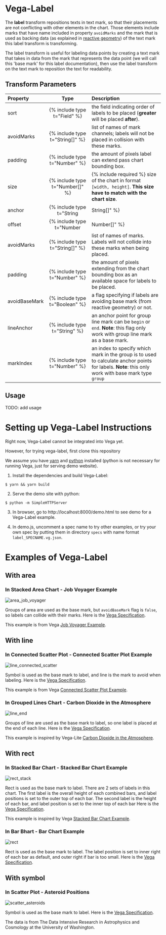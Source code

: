 # Vega-Label

The **label** transform repositions texts in text mark, so that their placements are not conflicting with other elements in the chart. Those elements include marks that have name included in property `avoidMarks` and the mark that is used as backing data (as explained in [reactive geometry](https://vega.github.io/vega/docs/marks/)) of the text mark this label transform is transforming.

The label transform is useful for labeling data points by creating a text mark that takes in data from the mark that represents the data point (we will call this 'base mark' for this label documentation), then use the label transform on the text mark to reposition the text for readability.

## Transform Parameters

| Property      |              Type               | Description                                                                                                                                        |
| :------------ | :-----------------------------: | :------------------------------------------------------------------------------------------------------------------------------------------------- |
| sort          |  {% include type t="Field" %}   | the field indicating order of labels to be placed (**greater** will be placed **after**).                                                          |
| avoidMarks    | {% include type t="String[]" %} | list of names of mark channels; labels will not be placed in collision with these marks.                                                           |
| padding       |  {% include type t="Number" %}  | the amount of pixels label can extend pass chart bounding box.                                                                                     |
| size          | {% include type t="Number[]" %} | {% include required %} size of the chart in format `[width, height]`. **This size have to match with the chart size**.                             |
| anchor        |    {% include type t="String    | String[]" %}                                                                                                                                       | list of anchor points of labels relative to its base mark's bounding box. |
| offset        |    {% include type t="Number    | Number[]" %}                                                                                                                                       | list of offset of labels relative to its base mark's bounding box. |
| avoidMarks    | {% include type t="String[]" %} | list of names of marks. Labels will not collide into these marks when being placed.                                                                |
| padding       |  {% include type t="Number" %}  | the amount of pixels extending from the chart bounding box as an available space for labels to be placed.                                          |
| avoidBaseMark | {% include type t="Boolean" %}  | a flag specifying if labels are avoiding base mark (from reactive geometry) or not.                                                                |
| lineAnchor    |  {% include type t="String" %}  | an anchor point for group line mark can be `begin` or `end`. **Note**: this flag only work with group line mark as a base mark.                    |
| markIndex     |  {% include type t="Number" %}  | an index to specify which mark in the group is to used to calculate anchor points for labels. **Note**: this only work with base mark type `group` |

## Usage

TODO: add usage

<!-- ```json
"transform": [
  {
    "type": "label",
    "size": [800, 500],
    "padding": 0,
    "anchor": [
      "top-left",
      "left",
      "bottom-left",
      "top",
      "bottom",
      "top-right",
      "right",
      "bottom-right",
    ],
    "offset": [ 1, 1, 1, 1, 1, 1, 1, 1 ],
    "sort": { "field": "datum.year" },
    "avoidMarks": [ "basePoint", "baseLine" ],
    "avoidBaseMark": true,
    "lineAnchor": "end",
    "markIndex": 0,
  }
]
```

- `sort`: order of label to be placed (**greater** will be placed **after**).

- `size`: size of the chart in format `[width, height]`. **This size have to match with the chart size**.

- `anchor` and `offset`: parallel arrays of anchor points and offset values.

  - `anchor`: list of anchor points of labels to its mark's bounding box.

    - From the example above, for each label, Vega-Label will try to place it at the `middle` first, relative to its mark.
    - If it collide with some other mark or label, Vega-Label will try to place it at the `right`, relative to its mark.

  - `offset`: list of offset values from the bounding box of the **base mark**.
    - From the example above, Vega-Label will try to place label with no offset.
      - **Note**: if the parallel anchor is `middle`, the offset value should be `null`. Otherwise, the value is ignored.
    - If it cannot place the label, Vega-Label will try to place label with offset value 2.
    - If it cannot place the label, Vega-Label will try to place label with offset value 1 inside its mark.
      - **Note**: label will be placed inside its mark if offset is negative.

- `avoidMarks`: list of data of mark; labels will not collide with these marks.

- `padding`: the amount of pixels label can extend pass chart bounding box.

- `avoidBaseMark`: a flag specifying if labels are avoiding base mark (from reactive geometry) or not.

  - If this flag is `false`, Vega-Label only uses base mark to calculate anchor points for label but not mark to be avoided.

- `lineAnchor`: an anchor point for group line mark can be `begin` or `end`.

  - If `lineAnchor` is `begin`, label is at the beginning of the line. Otherwise, label is at the end of the line.
  - **Note**: this flag only work with group line mark as a base mark using reactive geometry.

- `markIndex`: use when the reactive geometry's mark type is `'group'`.

  - To specify which mark in the group is to used to calculate anchor points for labels.

- label transform has to be used with reactive geometry to use it as base mark to calculate positions of label.
  - Right now, Vega-Label works with `symbol`, `line`, `rect`, and `group` of `line` and `area`. -->

# Setting up Vega-Label Instructions

Right now, Vega-Label cannot be integrated into Vega yet.

However, for trying vega-label, first clone this repository

We assume you have [yarn](https://yarnpkg.com/en/) and [python](https://www.python.org/) installed (python is not necessary for running Vega, just for serving demo website).

1. Install the dependencies and build Vega-Label:

```
$ yarn && yarn build
```

2. Serve the demo site with python:

```
$ python -m SimpleHTTPServer
```

3. In browser, go to http://localhost:8000/demo.html to see demo for a Vega-Label example.

4. In demo.js, uncomment a spec name to try other examples, or try your own spec by putting them in directory `specs` with name format `label_SPECNAME.vg.json`.

# Examples of Vega-Label

## With area

### In Stacked Area Chart - Job Voyager Example

![area_job_voyager](pics/label_area_job_voyager.png)

Groups of area are used as the base mark, but `avoidBaseMark` flag is `false`, so labels can collide with their marks. Here is the [Vega Specification](./specs/label_area_job_voyager.vg.json).

This example is from Vega [Job Voyager Example](https://vega.github.io/vega/examples/job-voyager/).

## With line

### In Connected Scatter Plot - Connected Scatter Plot Example

![line_connected_scatter](pics/label_line_connected_scatter.png)

Symbol is used as the base mark to label, and line is the mark to avoid when labeling. Here is the [Vega Specification](./specs/label_line_connected_scatter.vg.json).

This example is from Vega [Connected Scatter Plot Example](https://vega.github.io/vega/examples/connected-scatter-plot/).

### In Grouped Lines Chart - Carbon Dioxide in the Atmosphere

![line_end](pics/label_line_end.png)

Groups of line are used as the base mark to label, so one label is placed at the end of each line. Here is the [Vega Specification](./specs/label_line_end.vg.json).

This example is inspired by Vega-Lite [Carbon Dioxide in the Atmosphere](https://vega.github.io/vega-lite/examples/layer_line_co2_concentration.html).

## With rect

### In Stacked Bar Chart - Stacked Bar Chart Example

![rect_stack](pics/label_rect_stack.png)

Rect is used as the base mark to label. There are 2 sets of labels in this chart. The first label is the overall height of each combined bars, and label positions is set to the outer top of each bar. The second label is the height of each bar, and label position is set to the inner top of each bar Here is the [Vega Specification](./specs/label_rect_stack.vg.json).

This example is inspired by Vega [Stacked Bar Chart Example](https://vega.github.io/vega/examples/stacked-bar-chart/).

### In Bar Bhart - Bar Chart Example

![rect](pics/label_rect.png)

Rect is used as the base mark to label. The label position is set to inner right of each bar as default, and outer right if bar is too small. Here is the [Vega Specification](./specs/label_rect.vg.json).

## With symbol

### In Scatter Plot - Asteroid Positions

![scatter_asteroids](pics/label_scatter_asteroids.png)

Symbol is used as the base mark to label. Here is the [Vega Specification](./specs/label_scatter_asteroids.vg.json).

The data is from The Data Intensive Research in Astrophysics and Cosmology at the University of Washington.
